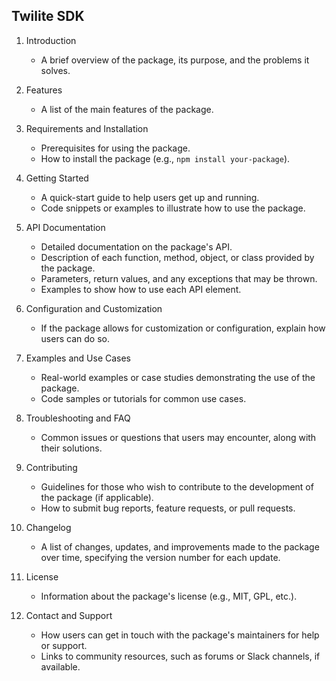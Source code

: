 ## Twilite SDK

1. Introduction
   - A brief overview of the package, its purpose, and the problems it solves.

2. Features
   - A list of the main features of the package.

3. Requirements and Installation
   - Prerequisites for using the package.
   - How to install the package (e.g., `npm install your-package`).

4. Getting Started
   - A quick-start guide to help users get up and running.
   - Code snippets or examples to illustrate how to use the package.

5. API Documentation
   - Detailed documentation on the package's API.
   - Description of each function, method, object, or class provided by the package.
   - Parameters, return values, and any exceptions that may be thrown.
   - Examples to show how to use each API element.

6. Configuration and Customization
   - If the package allows for customization or configuration, explain how users can do so.

7. Examples and Use Cases
   - Real-world examples or case studies demonstrating the use of the package.
   - Code samples or tutorials for common use cases.

8. Troubleshooting and FAQ
   - Common issues or questions that users may encounter, along with their solutions.

9. Contributing
   - Guidelines for those who wish to contribute to the development of the package (if applicable).
   - How to submit bug reports, feature requests, or pull requests.

10. Changelog
    - A list of changes, updates, and improvements made to the package over time, specifying the version number for each update.

11. License
    - Information about the package's license (e.g., MIT, GPL, etc.).

12. Contact and Support
    - How users can get in touch with the package's maintainers for help or support.
    - Links to community resources, such as forums or Slack channels, if available.